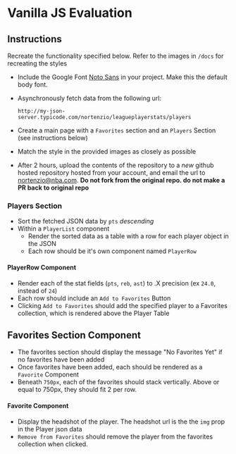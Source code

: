# Vanilla JS Evaluation

## Instructions

Recreate the functionality specified below. Refer to the images in `/docs` for recreating the styles

- Include the Google Font [Noto Sans](https://fonts.google.com/specimen/Noto+Sans?selection.family=Noto+Sans) in your project. Make this the default body font.
- Asynchronously fetch data from the following url:

  `http://my-json-server.typicode.com/nortenzio/leagueplayerstats/players`


- Create a main page with a `Favorites` section and an `Players` Section (see instructions below)

- Match the style in the provided images as closely as possible

- After 2 hours, upload the contents of the repository to a *new* github hosted repository hosted from your account, and email the url to nortenzio@nba.com. **Do not fork from the original repo. do not make a PR back to original repo**


### Players Section

- Sort the fetched JSON data by `pts` *descending*
- Within a `PlayerList` component
  - Render the sorted data as a table with a row for each player object in the JSON
  - Each row should be it's own component named `PlayerRow`

#### PlayerRow Component

- Render each of the stat fields (`pts`, `reb`, `ast`) to .X precision (ex `24.0`, instead of `24`)
- Each row should include an `Add to Favorites` Button
- Clicking `Add to Favorites` should add the specified player to a Favorites collection, which is rendered above the Player Table


## Favorites Section Component

- The favorites section should display the message "No Favorites Yet" if no favorites have been added
- Once favorites have been added, each should be rendered as a `Favorite` Component
- Beneath `750px`, each of the favorites should stack vertically. Above or equal to 750px, they should fit 2 per row.

#### Favorite Component

- Display the headshot of the player. The headshot url is the the `img` prop in the Player json data
- `Remove from Favorites` should remove the player from the favorites collection when clicked.
